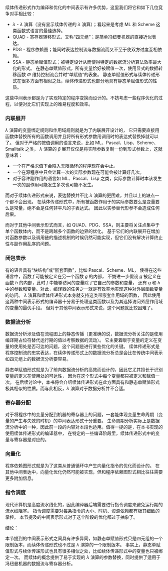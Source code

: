 续体传递形式作为编译和优化的中间表示有许多优势，这里我们将它和如下几位竞争对手相比较：

- $\lambda$ - $\lambda$ 演算（没有显示续体传递的 $\lambda$ 演算）；看起来是考虑 ML 和 Scheme 这类函数式语言的最佳选择。
- QUAD - 寄存器转移形式，又称“四元组”；是简单冯纽曼机器的直接近似表达。
- PDG - 程序依赖图；能同时表达控制流与数据流而又不至于使双方过度互相依赖。
- SSA - 静态单赋值形式；被特定设计从而使得特定的数据流分析算法效率最大化的形式。
  在静态单赋值形式，所有变量恰好被赋值一次，使用显式的数据转移函数 $\Phi$ 维持控制流合并时“单赋值”的表象。
  静态单赋值形式与续体传递形式在很多方面有相似之处，续体传递形式也部分地具有静态单赋值形式的性质。

这些中间表示都是为了实现特定的程序变换而设计的。不妨考虑一些程序优化的过程，以便对比它们实现上的难易程度和效率。

### 内联展开

$\lambda$ 演算的变量绑定规则和作用域规则就是为了内联展开设计的，
它只需要直接用函数体替换所有的函数调用并且将所有形式参数用调用时的表达式替换掉就可以了。
但对于严格的按值调用的语言来说，比如 ML、Pascal、Lisp、Scheme、Smalltalk 之类，
$\lambda$ 演算的 $\beta$ 展开仅仅是将实际参数复制一份到形式参数上，这就意味着：

- 一个在严格求值下会陷入无限循环的程序现在会中止。
- 一个在源程序中只会计算一次的实际参数现在可能会被计算好几次。
- 对于容许副作用的语言如 ML、Pascal、Lisp 之类，实际参数计算时本该发生一次的副作用可能发生多次也可能不发生。

而对于续体传递形式来说，表达替换并不比 $\lambda$ 演算的更困难，并且以上的缺点一个都不会出现。
在续体传递形式中，所有被函数作用于的实际参数要么是变量要么是常量，绝不会是任何非平凡的子表达式。
因此以实参替代形参不会造成任何后果。

而对于其他中间表示形式而言，如 QUAD、PDG、SSA，则主要将关注点集中于单个函数体内，而不是跨越多个函数的边界的优化。
基于它们的内联展开在增加对函数参数以及调用链的描述机制的时候仍然可能实现，但它们没有解决计算终止性与副作用乱序的问题。

### 闭包表示

有的语言具有“块结构”或“嵌套函数”，比如 Pascal、Scheme、ML，
使得在这些语言中，函数 $f$ 可能被定义在另一个函数 $g$ 的内部，
不妨进一步假设 $g$ 被定义在函数 $h$ 的内部，此时 $f$ 中能够访问的变量除了它自己的参数和变量，
还有 $g$ 和 $h$ 中的参数和变量。对此，编译器的任务之一就是有效率地实现这种对外层函数变量的访问。
$\lambda$ 演算和续体传递形式本身就支持这类带嵌套作用域的函数，
因此使用这两种中间表示形式的编译器十分易于处理这类函数以及为其选择访问外层作用域的变量的最优手段。
但对于其他中间表示形式来说，这个问题就比较困难了。

### 数据流分析

数据流分析涉及值在流程图上的静态传播（更准确的说，数据流分析关注的是使用编译期占位符替代运行期的值以考察数据的流动）。
它主要着眼于变量的定义在变量的使用处是否可达的问题，这个问题是进行某些优化的关键。
续体传递形式是程序控制流的忠实表达，在续体传递形式上的数据流分析总是会比在传统中间表示如四元组上的数据流分析要容易。

静态单赋值形式就是为了前向数据流分析的高效而设计的，因此它尤其擅长于识别变量的定义在使用处的可达性，
因为在这个形式中每个变量都只被定义和赋值一次。
在后续讨论中，本书将会介绍续体传递形式在此方面具有和静态单赋值形式极其相似的性质。而与此相反，$\lambda$ 演算对于数据分析并不合适。

### 寄存器分配

对于将程序中的变量分配到机器的寄存器上的问题，一套能体现变量生命周期（变量的产生与失效的时机）的中间表达形式十分重要。
生命周期分析实际上是数据流分析中的一种，因此前一段的内容对本段也适用。值得一提的是，在本书实现的使用续体传递形式的编译器中，
在特定的一些编译阶段里，续体传递形式中的变量与寄存器是对应的。

### 向量化

程序依赖图形式就是为了这类从普通循环中产生向量化指令的优化而设计的。
在其他中间表达中，向量化优化仍然可能被实现，但和程序依赖图形式相比往往需要更多附加信息。

### 指令调度

现代计算机是高度流水线化的，因此编译器后端需要进行指令调度来避免运行期的流水线阻塞。
指令调度需要对每条指令的大小、时机、资源依赖都有极其细致的掌控。
本节提及的中间表示形式对于这个阶段的优化都过于抽象了。

结论：

本节提到的中间表示形式之间具有许多异同，如静态单赋值形式只是四元组的一个限制版本，而续体传递形式也不过是 $\lambda$ 演算的一个限制版本。
事实上，静态单赋值形式与续体传递形式也具有很多相似之处，比如续体传递形式中的变量也只被绑定一次。
而续体的概念提供了易于实现的 $\lambda$ 演算的参数替换，同时提供了适用于冯纽曼机器的数据流与寄存器分析。
